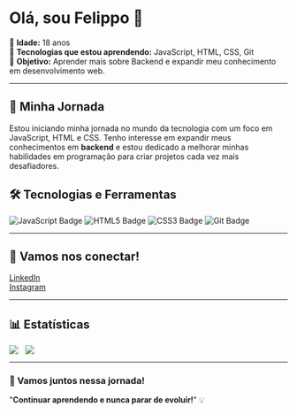 # Olá, sou Felippo 👋

🔹 **Idade:** 18 anos  
🔹 **Tecnologias que estou aprendendo:** JavaScript, HTML, CSS, Git  
🔹 **Objetivo:** Aprender mais sobre Backend e expandir meu conhecimento em desenvolvimento web.

---

## 🚀 Minha Jornada

Estou iniciando minha jornada no mundo da tecnologia com um foco em JavaScript, HTML e CSS. Tenho interesse em expandir meus conhecimentos em **backend** e estou dedicado a melhorar minhas habilidades em programação para criar projetos cada vez mais desafiadores.

## 🛠 Tecnologias e Ferramentas

![JavaScript Badge](https://img.shields.io/badge/JavaScript-FFFF00?style=for-the-badge&logo=javascript&logoColor=black)
![HTML5 Badge](https://img.shields.io/badge/HTML5-E34F26?style=for-the-badge&logo=html5&logoColor=white)
![CSS3 Badge](https://img.shields.io/badge/CSS3-1572B6?style=for-the-badge&logo=css3&logoColor=white)
![Git Badge](https://img.shields.io/badge/Git-F05032?style=for-the-badge&logo=git&logoColor=white)

---

## 📱 Vamos nos conectar!

[LinkedIn](https://www.linkedin.com/in/felippo-misthyck/)  
[Instagram](https://www.instagram.com/misthyckk/)

---

## 📊 Estatísticas

<div style="display: flex; gap: 10px;">
  <img align="left" src="https://github-readme-stats.vercel.app/api?username=seu-username&show_icons=true&hide_title=true&theme=dark" />
  <img align="left" src="https://github-readme-stats.vercel.app/api/top-langs/?username=seu-username&langs_count=6&theme=dark" />
</div>

---

### 🚀 Vamos juntos nessa jornada!

"**Continuar aprendendo e nunca parar de evoluir!**" 💡
